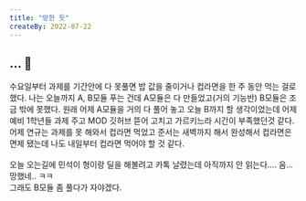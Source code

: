 ```yaml
---
title: "망한 듯"
createBy: 2022-07-22
---
```


## ... 🎪
수요일부터 과제를 기간안에 다 못풀면 밥 값을 줄이거나 컵라면을 한 주 동안 먹는 걸로 했다. 나는 오늘까지 A, B모듈 푸는 건데 A모듈은 다 만들었고(거의 기능반) B모듈은 조금 밖에 못했다. 원래 어제 A모듈을 거의 다 풀어 놓고 오늘 B까지 할 생각이었는데 어제 예비 1학년들 과제 주고 MOD 깃허브 뜯어 고치고 가르키느라 시간이 부족했던것 같다. 어제 연규는 과제를 못 해와서 컵라면 먹었고 준서는 새벽까지 해서 완성해서 컵라면은 면제 됐는데 나도 내일부터 컵라면 먹어야 할 것 같다.
<br>
<br>
오늘 오는길에 민석이 형이랑 딜을 해볼려고 카톡 날렸는데 아직까지 안 읽는다.... 음... 망했네.. ㅋㅋ 
<br>
그래도 B모듈 좀 풀다가 자야겠다.

